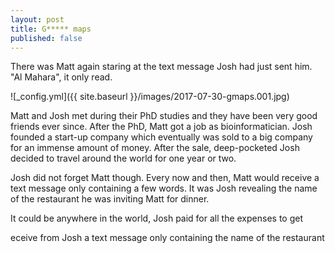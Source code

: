 ```yaml
---
layout: post
title: G***** maps
published: false
---
```


There was Matt again staring at the text message Josh had just sent him. "Al Mahara", it only read. 

![_config.yml]({{ site.baseurl }}/images/2017-07-30-gmaps.001.jpg)

Matt and Josh met during their PhD studies and they have been very good friends ever since. After the PhD, Matt got a job as bioinformatician. Josh founded a start-up company which eventually was sold to a big company for an immense amount of money. After the sale, deep-pocketed Josh decided to travel around the world for one year or two.

Josh did not forget Matt though. Every now and then, Matt would receive a text message only containing a few words. It was Josh revealing the name of the restaurant he was inviting Matt for dinner.

It could be anywhere in the world, Josh paid for all the expenses to get 

eceive from Josh a text message only containing the name of the restaurant
